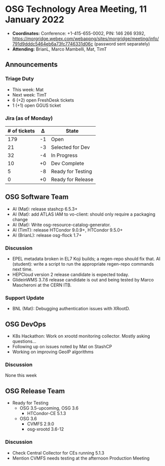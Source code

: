 # OSG Technology Area Meeting, 11 January 2022

-   **Coordinates:** Conference: +1-415-655-0002, PIN: 146 266 9392,
    <https://morgridge.webex.com/webappng/sites/morgridge/meeting/info/791d9dddc5464eb6a73fc7746331d06c> (password sent separately)
-   **Attending:** BrianL, Marco Mambelli, Mat, TimT

## Announcements

### Triage Duty

-   This week: Mat
-   Next week: TimT
-   6 (+2) open FreshDesk tickets
-   1 (+1) open GGUS ticket

### Jira (as of Monday)

| # of tickets | &Delta; | State             |
|--------------|---------|-------------------|
| 179          | -1      | Open              |
| 21           | -3      | Selected for Dev  |
| 32           | -4      | In Progress       |
| 10           | +0      | Dev Complete      |
| 5            | -8      | Ready for Testing |
| 0            | +0      | Ready for Release |

## OSG Software Team

-   AI (Mat): release stashcp 6.5.3+
-   AI (Mat): add ATLAS IAM to vo-client: should only require a packaging change
-   AI (Mat): Write osg-resource-catalog-generator.
-   AI (TimT): release HTCondor 9.0.9+, HTCondor 9.5.0+
-   AI (BrianL): release osg-flock 1.7+

### Discussion

-   EPEL metadata broken in EL7 Koji builds; a regen-repo should fix that.
    AI (student): write a script to run the appropriate regen-repo commands next time.
-   HEPCloud version 2 release candidate is expected today.
-   GlideinWMS 3.7.6 release candidate is out and being tested by Marco Mascheroni at the CERN ITB.

### Support Update

-   BNL (Mat): Debugging authentication issues with XRootD.

## OSG DevOps

- K8s Hackathon: Work on xrootd monitoring collector.  Mostly asking questions...
- Following up on issues noted by Mat on StashCP
- Working on improving GeoIP algorithms

### Discussion

None this week

## OSG Release Team

-   Ready for Testing
    -   OSG 3.5-upcoming, OSG 3.6
        -   HTCondor-CE 5.1.3
    -   OSG 3.6
        -   CVMFS 2.9.0
        -   osg-xrootd 3.6-12

### Discussion

-   Check Central Collector for CEs running 5.1.3
-   Mention CVMFS needs testing at the afternoon Production Meeting
